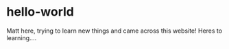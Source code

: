 # hello-world
Matt here, 
trying to learn new things and came across this website! Heres to learning....
